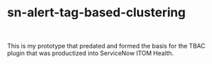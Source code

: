 # sn-alert-tag-based-clustering
<br>
<br>
This is my prototype that predated and formed the basis for the TBAC plugin that was productized into ServiceNow ITOM Health.
